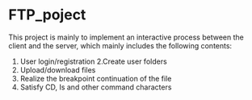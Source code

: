 # FTP_poject
This project is mainly to implement an interactive process between the client and the server, which mainly includes the following contents:
1. User login/registration
2.Create user folders
3. Upload/download files
4. Realize the breakpoint continuation of the file
5. Satisfy CD, Is and other command characters

